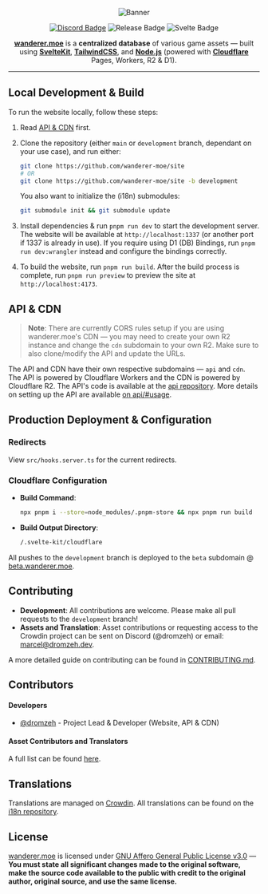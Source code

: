 <div align="center">

![Banner]

[![Discord Badge]](https://discord.wanderer.moe/)
![Release Badge]
![Svelte Badge]

[**wanderer.moe**](https://wanderer.moe) is a **centralized database** of various game assets — built using [**SvelteKit**](https://kit.svelte.dev/), [**TailwindCSS**](https://tailwindcss.com/), and [**Node.js**](https://nodejs.org/en) (powered with [**Cloudflare**](https://www.cloudflare.com/) Pages, Workers, R2 & D1).

</div>

---

## Local Development & Build

To run the website locally, follow these steps:

1. Read [API & CDN](#api--cdn) first.

2. Clone the repository (either `main` or `development` branch, dependant on your use case), and run either:

    ```bash
    git clone https://github.com/wanderer-moe/site
    # OR
    git clone https://github.com/wanderer-moe/site -b development
    ```

    You also want to initialize the (i18n) submodules:

    ```bash
    git submodule init && git submodule update
    ```

3. Install dependencies & run `pnpm run dev` to start the development server. The website will be available at `http://localhost:1337` (or another port if 1337 is already in use). If you require using D1 (DB) Bindings, run `pnpm run dev:wrangler` instead and configure the bindings correctly.

4. To build the website, run `pnpm run build`. After the build process is complete, run `pnpm run preview` to preview the site at `http://localhost:4173`.

## API & CDN

> **Note**: There are currently CORS rules setup if you are using wanderer.moe's CDN — you may need to create your own R2 instance and change the `cdn` subdomain to your own R2. Make sure to also clone/modify the API and update the URLs.

The API and CDN have their own respective subdomains — `api` and `cdn`. The API is powered by Cloudflare Workers and the CDN is powered by Cloudflare R2. The API's code is available at the [api repository][api.wanderer.moe]. More details on setting up the API are available [on api/#usage][api.wanderer.moe Usage].

## Production Deployment & Configuration

### Redirects

View `src/hooks.server.ts` for the current redirects.

### Cloudflare Configuration

-   **Build Command**:

    ```bash
    npx pnpm i --store=node_modules/.pnpm-store && npx pnpm run build
    ```

-   **Build Output Directory**:

    ```bash
    /.svelte-kit/cloudflare
    ```

All pushes to the `development` branch is deployed to the `beta` subdomain @ [beta.wanderer.moe](https://beta.wanderer.moe).

## Contributing

-   **Development**: All contributions are welcome. Please make all pull requests to the `development` branch!
-   **Assets and Translation**: Asset contributions or requesting access to the Crowdin project can be sent on Discord (@dromzeh) or email: [marcel@dromzeh.dev][mail].

A more detailed guide on contributing can be found in [CONTRIBUTING.md][Contributing].

## Contributors

#### Developers

-   [@dromzeh][Dromzeh] - Project Lead & Developer (Website, API & CDN)

#### Asset Contributors and Translators

A full list can be found [here][Contributors].

## Translations

Translations are managed on [Crowdin][Crowdin]. All translations can be found on the [i18n repository][i18n].

## License

[wanderer.moe][wanderer.moe] is licensed under [GNU Affero General Public License v3.0][License] — **You must state all significant changes made to the original software, make the source code available to the public with credit to the original author, original source, and use the same license.**

[Banner]: https://files.catbox.moe/qoyuka.svg
[Discord Badge]: https://img.shields.io/discord/982385887000272956?color=323379&label=discord&logo=discord&logoColor=fff&style=for-the-badge
[Release Badge]: https://img.shields.io/github/v/release/wanderer-moe/site?color=%233b3d91&label=latest%20release&logo=github&logoColor=fff&style=for-the-badge
[Svelte Badge]: https://img.shields.io/github/package-json/dependency-version/wanderer-moe/site/dev/svelte?color=4547a9&logo=svelte&logoColor=fff&style=for-the-badge
[api.wanderer.moe]: https://git.wanderer.moe/api
[api.wanderer.moe Usage]: https://git.wanderer.moe/api#usage
[Mail]: mailto:marcel@dromzeh.dev
[Contributing]: CONTRIBUTING.md
[Dromzeh]: https://github.com/dromzeh
[Contributors]: https://wanderer.moe/contributors
[Crowdin]: https://crowdin.com/project/wanderermoe
[i18n]: https://github.com/wanderer-moe/i18n/tree/main/site
[wanderer.moe]: https://wanderer.moe
[License]: LICENSE
